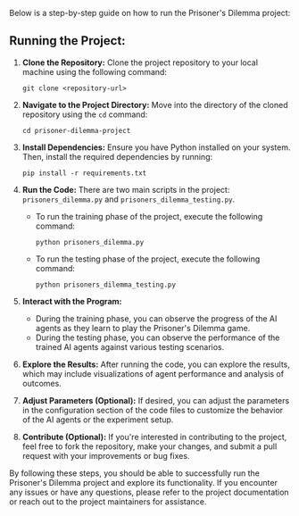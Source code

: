 Below is a step-by-step guide on how to run the Prisoner's Dilemma project:

## Running the Project:

1. **Clone the Repository:**
   Clone the project repository to your local machine using the following command:
   ```
   git clone <repository-url>
   ```

2. **Navigate to the Project Directory:**
   Move into the directory of the cloned repository using the `cd` command:
   ```
   cd prisoner-dilemma-project
   ```

3. **Install Dependencies:**
   Ensure you have Python installed on your system. Then, install the required dependencies by running:
   ```
   pip install -r requirements.txt
   ```

4. **Run the Code:**
   There are two main scripts in the project: `prisoners_dilemma.py` and `prisoners_dilemma_testing.py`.
   
   - To run the training phase of the project, execute the following command:
     ```
     python prisoners_dilemma.py
     ```
   
   - To run the testing phase of the project, execute the following command:
     ```
     python prisoners_dilemma_testing.py
     ```

5. **Interact with the Program:**
   - During the training phase, you can observe the progress of the AI agents as they learn to play the Prisoner's Dilemma game.
   - During the testing phase, you can observe the performance of the trained AI agents against various testing scenarios.

6. **Explore the Results:**
   After running the code, you can explore the results, which may include visualizations of agent performance and analysis of outcomes.

7. **Adjust Parameters (Optional):**
   If desired, you can adjust the parameters in the configuration section of the code files to customize the behavior of the AI agents or the experiment setup.

8. **Contribute (Optional):**
   If you're interested in contributing to the project, feel free to fork the repository, make your changes, and submit a pull request with your improvements or bug fixes.

By following these steps, you should be able to successfully run the Prisoner's Dilemma project and explore its functionality. If you encounter any issues or have any questions, please refer to the project documentation or reach out to the project maintainers for assistance.
